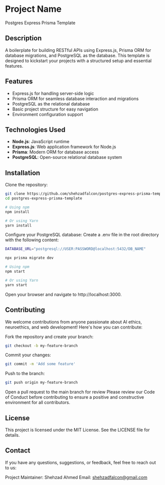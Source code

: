 # Project Name
Postgres Express Prisma Template

## Description
A boilerplate for building RESTful APIs using Express.js, Prisma ORM for database migrations, and PostgreSQL as the database. This template is designed to kickstart your projects with a structured setup and essential features.

## Features
- Express.js for handling server-side logic
- Prisma ORM for seamless database interaction and migrations
- PostgreSQL as the relational database
- Basic project structure for easy navigation
- Environment configuration support

## Technologies Used
- **Node.js**: JavaScript runtime
- **Express.js**: Web application framework for Node.js
- **Prisma**: Modern ORM for database access
- **PostgreSQL**: Open-source relational database system

## Installation

 Clone the repository:
   ```bash
   git clone https://github.com/shehzadfalcon/postgres-express-prisma-template.git
   cd postgres-express-prisma-template
   ```
   ```bash
# Using npm
npm install

# Or using Yarn
yarn install
```

Configure your PostgreSQL database:
Create a .env file in the root directory with the following content:
```bash
DATABASE_URL="postgresql://USER:PASSWORD@localhost:5432/DB_NAME"

```
```bash
npx prisma migrate dev

```

```bash
# Using npm
npm start

# Or using Yarn
yarn start
```
Open your browser and navigate to http://localhost:3000.

## Contributing
We welcome contributions from anyone passionate about AI ethics, neuroethics, and web development! Here's how you can contribute:

Fork the repository and create your branch:
```bash
git checkout -b my-feature-branch
```
Commit your changes: 
```bash
git commit -m 'Add some feature'
```
Push to the branch: 
```bash
git push origin my-feature-branch
```
Open a pull request to the main branch for review
Please review our Code of Conduct before contributing to ensure a positive and constructive environment for all contributors.


## License
This project is licensed under the MIT License. See the LICENSE file for details.

## Contact
If you have any questions, suggestions, or feedback, feel free to reach out to us:

Project Maintainer: Shehzad Ahmed
Email: shehzadfalcon@gmail.com
